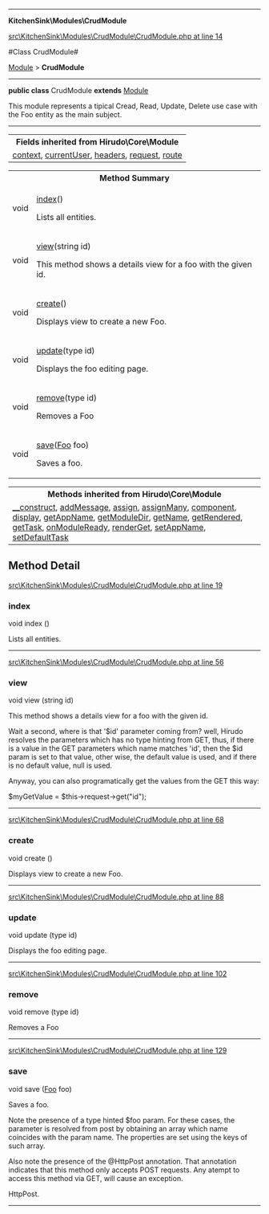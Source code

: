 

- - -

**KitchenSink\Modules\CrudModule**


<a href="https://github.com/JeyDotC/Hirudo/blob/master/src/KitchenSink/Modules/CrudModule/CrudModule.php#L14" target='_blank'>src\KitchenSink\Modules\CrudModule\CrudModule.php at line 14</a>

#Class CrudModule#

<a href="https://github.com/JeyDotC/Hirudo-docs/blob/master/Hirudo/Core/Module.md">Module</a>
 &gt; **CrudModule**




- - -

<p><strong>public  class</strong> <span>CrudModule</span>
<strong>extends</strong> <a href="https://github.com/JeyDotC/Hirudo-docs/blob/master/Hirudo/Core/Module.md">Module</a>

</p>

<div class="comment" id="overview_description"><p>This module represents a tipical Cread, Read, Update, Delete use case with the
Foo entity as the main subject.</p></div>



<hr />

<table class="inherit">
<tr><th colspan="2">Fields inherited from Hirudo\Core\Module</th></tr>
<tr><td><a href="https://github.com/JeyDotC/Hirudo-docs/blob/master/Hirudo/Core/Module.md#context">context</a>, <a href="https://github.com/JeyDotC/Hirudo-docs/blob/master/Hirudo/Core/Module.md#currentuser">currentUser</a>, <a href="https://github.com/JeyDotC/Hirudo-docs/blob/master/Hirudo/Core/Module.md#headers">headers</a>, <a href="https://github.com/JeyDotC/Hirudo-docs/blob/master/Hirudo/Core/Module.md#request">request</a>, <a href="https://github.com/JeyDotC/Hirudo-docs/blob/master/Hirudo/Core/Module.md#route">route</a></td></tr></table>

<table id="summary_method">
<tr><th colspan="2">Method Summary</th></tr>
<tr>
<td><span class='k'></span> <span class='nx'>void</span></td>
<td class="description"><p class="name"><a href="#index">index</a>()</p><p class="description">Lists all entities.</p></td>
</tr>
<tr>
<td><span class='k'></span> <span class='nx'>void</span></td>
<td class="description"><p class="name"><a href="#view">view</a>(string id)</p><p class="description">This method shows a details view for a foo with the given id.
</p></td>
</tr>
<tr>
<td><span class='k'></span> <span class='nx'>void</span></td>
<td class="description"><p class="name"><a href="#create">create</a>()</p><p class="description">Displays view to create a new Foo.</p></td>
</tr>
<tr>
<td><span class='k'></span> <span class='nx'>void</span></td>
<td class="description"><p class="name"><a href="#update">update</a>(type id)</p><p class="description">Displays the foo editing page.</p></td>
</tr>
<tr>
<td><span class='k'></span> <span class='nx'>void</span></td>
<td class="description"><p class="name"><a href="#remove">remove</a>(type id)</p><p class="description">Removes a Foo</p></td>
</tr>
<tr>
<td><span class='k'></span> <span class='nx'>void</span></td>
<td class="description"><p class="name"><a href="#save">save</a>(<a href="https://github.com/JeyDotC/Hirudo-docs/blob/master/KitchenSink/Models/Entities/Foo.md">Foo</a> foo)</p><p class="description">Saves a foo.
</p></td>
</tr>
</table>

<table class="inherit">
<tr><th colspan="2">Methods inherited from Hirudo\Core\Module</th></tr>
<tr><td><a href="https://github.com/JeyDotC/Hirudo-docs/blob/master/Hirudo/Core/Module.md#__construct">__construct</a>, <a href="https://github.com/JeyDotC/Hirudo-docs/blob/master/Hirudo/Core/Module.md#addmessage">addMessage</a>, <a href="https://github.com/JeyDotC/Hirudo-docs/blob/master/Hirudo/Core/Module.md#assign">assign</a>, <a href="https://github.com/JeyDotC/Hirudo-docs/blob/master/Hirudo/Core/Module.md#assignmany">assignMany</a>, <a href="https://github.com/JeyDotC/Hirudo-docs/blob/master/Hirudo/Core/Module.md#component">component</a>, <a href="https://github.com/JeyDotC/Hirudo-docs/blob/master/Hirudo/Core/Module.md#display">display</a>, <a href="https://github.com/JeyDotC/Hirudo-docs/blob/master/Hirudo/Core/Module.md#getappname">getAppName</a>, <a href="https://github.com/JeyDotC/Hirudo-docs/blob/master/Hirudo/Core/Module.md#getmoduledir">getModuleDir</a>, <a href="https://github.com/JeyDotC/Hirudo-docs/blob/master/Hirudo/Core/Module.md#getname">getName</a>, <a href="https://github.com/JeyDotC/Hirudo-docs/blob/master/Hirudo/Core/Module.md#getrendered">getRendered</a>, <a href="https://github.com/JeyDotC/Hirudo-docs/blob/master/Hirudo/Core/Module.md#gettask">getTask</a>, <a href="https://github.com/JeyDotC/Hirudo-docs/blob/master/Hirudo/Core/Module.md#onmoduleready">onModuleReady</a>, <a href="https://github.com/JeyDotC/Hirudo-docs/blob/master/Hirudo/Core/Module.md#renderget">renderGet</a>, <a href="https://github.com/JeyDotC/Hirudo-docs/blob/master/Hirudo/Core/Module.md#setappname">setAppName</a>, <a href="https://github.com/JeyDotC/Hirudo-docs/blob/master/Hirudo/Core/Module.md#setdefaulttask">setDefaultTask</a></td></tr></table>

<h2 id="detail_method">Method Detail</h2>

<a href="https://github.com/JeyDotC/Hirudo/blob/master/src/KitchenSink/Modules/CrudModule/CrudModule.php#L19" target='_blank'>src\KitchenSink\Modules\CrudModule\CrudModule.php at line 19</a>

<h3 id="index()">index</h3>
<span class='k'></span> <span class='nx'>void</span> <span class='nf'>index</span> ()

<div class="details">
<p>Lists all entities.</p>
</div>

- - -


<a href="https://github.com/JeyDotC/Hirudo/blob/master/src/KitchenSink/Modules/CrudModule/CrudModule.php#L56" target='_blank'>src\KitchenSink\Modules\CrudModule\CrudModule.php at line 56</a>

<h3 id="view()">view</h3>
<span class='k'></span> <span class='nx'>void</span> <span class='nf'>view</span> (string id)

<div class="details">
<p>This method shows a details view for a foo with the given id.</p><p>Wait a second, where is that '$id' parameter coming from? well, Hirudo
resolves the parameters which has no type hinting from GET, thus, if there
is a value in the GET parameters which name matches 'id', then the $id param
is set to that value, other wise, the default value is used, and if there is no
default value, null is used.</p><p>Anyway, you can also programatically get the values from the GET this way:</p><p>$myGetValue = $this->request->get("id");</p>
</div>

- - -


<a href="https://github.com/JeyDotC/Hirudo/blob/master/src/KitchenSink/Modules/CrudModule/CrudModule.php#L68" target='_blank'>src\KitchenSink\Modules\CrudModule\CrudModule.php at line 68</a>

<h3 id="create()">create</h3>
<span class='k'></span> <span class='nx'>void</span> <span class='nf'>create</span> ()

<div class="details">
<p>Displays view to create a new Foo.</p>
</div>

- - -


<a href="https://github.com/JeyDotC/Hirudo/blob/master/src/KitchenSink/Modules/CrudModule/CrudModule.php#L88" target='_blank'>src\KitchenSink\Modules\CrudModule\CrudModule.php at line 88</a>

<h3 id="update()">update</h3>
<span class='k'></span> <span class='nx'>void</span> <span class='nf'>update</span> (type id)

<div class="details">
<p>Displays the foo editing page.</p>
</div>

- - -


<a href="https://github.com/JeyDotC/Hirudo/blob/master/src/KitchenSink/Modules/CrudModule/CrudModule.php#L102" target='_blank'>src\KitchenSink\Modules\CrudModule\CrudModule.php at line 102</a>

<h3 id="remove()">remove</h3>
<span class='k'></span> <span class='nx'>void</span> <span class='nf'>remove</span> (type id)

<div class="details">
<p>Removes a Foo</p>
</div>

- - -


<a href="https://github.com/JeyDotC/Hirudo/blob/master/src/KitchenSink/Modules/CrudModule/CrudModule.php#L129" target='_blank'>src\KitchenSink\Modules\CrudModule\CrudModule.php at line 129</a>

<h3 id="save()">save</h3>
<span class='k'></span> <span class='nx'>void</span> <span class='nf'>save</span> (<a href="https://github.com/JeyDotC/Hirudo-docs/blob/master/KitchenSink/Models/Entities/Foo.md">Foo</a> foo)

<div class="details">
<p>Saves a foo.</p><p>Note the presence of a type hinted $foo param. For these cases, the parameter
is resolved from post by obtaining an array which name coincides with the
param name. The properties are set using the keys of such array.</p><p>Also note the presence of the @HttpPost annotation. That annotation indicates
that this method only accepts POST requests. Any atempt to access this method
via GET, will cause an exception.</p><dl>
<dt>HttpPost.</dt>
</dl>

</div>

- - -

